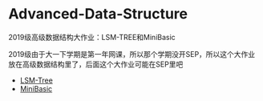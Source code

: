 # Advanced-Data-Structure

2019级高级数据结构大作业：LSM-TREE和MiniBasic

2019级由于大一下学期是第一年网课，所以那个学期没开SEP，所以这个大作业放在高级数据结构里了，后面这个大作业可能在SEP里吧

* [LSM-Tree](https://github.com/Chiaki-meow/lsm_lab)
* [MiniBasic](https://github.com/Chiaki-meow/MiniBasic)
